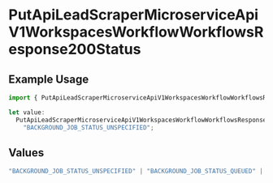 # PutApiLeadScraperMicroserviceApiV1WorkspacesWorkflowWorkflowsResponse200Status

## Example Usage

```typescript
import { PutApiLeadScraperMicroserviceApiV1WorkspacesWorkflowWorkflowsResponse200Status } from "oppulence-backend-sdk/models/operations";

let value:
  PutApiLeadScraperMicroserviceApiV1WorkspacesWorkflowWorkflowsResponse200Status =
    "BACKGROUND_JOB_STATUS_UNSPECIFIED";
```

## Values

```typescript
"BACKGROUND_JOB_STATUS_UNSPECIFIED" | "BACKGROUND_JOB_STATUS_QUEUED" | "BACKGROUND_JOB_STATUS_IN_PROGRESS" | "BACKGROUND_JOB_STATUS_COMPLETED" | "BACKGROUND_JOB_STATUS_FAILED" | "BACKGROUND_JOB_STATUS_CANCELLED" | "BACKGROUND_JOB_STATUS_TIMED_OUT"
```